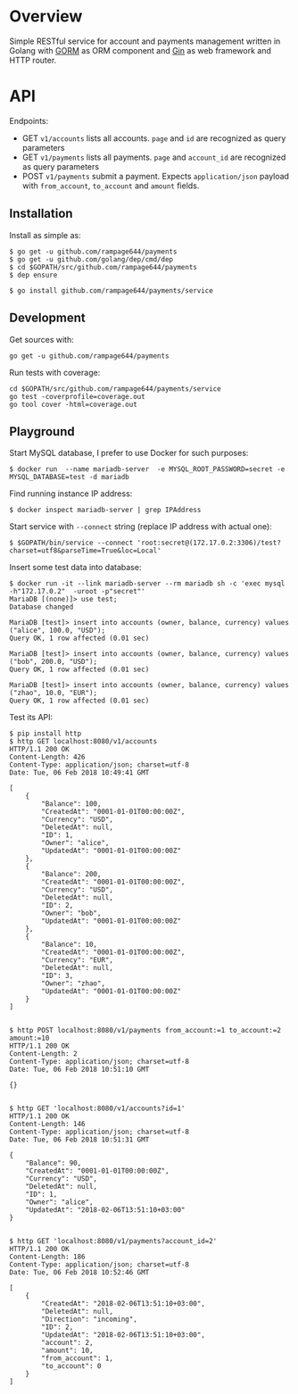 # Overview

Simple RESTful service for account and payments management written in Golang with [GORM](http://gorm.io/database.html) as ORM component and [Gin](https://gin-gonic.github.io/gin/) as web framework and HTTP router.

# API

Endpoints:

 - GET `v1/accounts` lists all accounts. `page` and `id` are recognized as query parameters
 - GET `v1/payments` lists all payments. `page` and `account_id` are recognized as query parameters
 - POST `v1/payments` submit a payment. Expects `application/json` payload with `from_account`, `to_account` and `amount` fields.

## Installation

Install as simple as:

```
$ go get -u github.com/rampage644/payments
$ go get -u github.com/golang/dep/cmd/dep
$ cd $GOPATH/src/github.com/rampage644/payments
$ dep ensure

$ go install github.com/rampage644/payments/service
```

## Development

Get sources with:

```
go get -u github.com/rampage644/payments
```

Run tests with coverage:

```
cd $GOPATH/src/github.com/rampage644/payments/service
go test -coverprofile=coverage.out
go tool cover -html=coverage.out
```

## Playground

Start MySQL database, I prefer to use Docker for such purposes:

```
$ docker run  --name mariadb-server  -e MYSQL_ROOT_PASSWORD=secret -e MYSQL_DATABASE=test -d mariadb
```

Find running instance IP address:

```
$ docker inspect mariadb-server | grep IPAddress
```

Start service with `--connect` string (replace IP address with actual one):

```
$ $GOPATH/bin/service --connect 'root:secret@(172.17.0.2:3306)/test?charset=utf8&parseTime=True&loc=Local'
```

Insert some test data into database:

```
$ docker run -it --link mariadb-server --rm mariadb sh -c 'exec mysql -h"172.17.0.2"  -uroot -p"secret"'
MariaDB [(none)]> use test;
Database changed

MariaDB [test]> insert into accounts (owner, balance, currency) values ("alice", 100.0, "USD");
Query OK, 1 row affected (0.01 sec)

MariaDB [test]> insert into accounts (owner, balance, currency) values ("bob", 200.0, "USD");
Query OK, 1 row affected (0.01 sec)

MariaDB [test]> insert into accounts (owner, balance, currency) values ("zhao", 10.0, "EUR");
Query OK, 1 row affected (0.01 sec)

```

Test its API:

```
$ pip install http
$ http GET localhost:8080/v1/accounts
HTTP/1.1 200 OK
Content-Length: 426
Content-Type: application/json; charset=utf-8
Date: Tue, 06 Feb 2018 10:49:41 GMT

[
    {
        "Balance": 100,
        "CreatedAt": "0001-01-01T00:00:00Z",
        "Currency": "USD",
        "DeletedAt": null,
        "ID": 1,
        "Owner": "alice",
        "UpdatedAt": "0001-01-01T00:00:00Z"
    },
    {
        "Balance": 200,
        "CreatedAt": "0001-01-01T00:00:00Z",
        "Currency": "USD",
        "DeletedAt": null,
        "ID": 2,
        "Owner": "bob",
        "UpdatedAt": "0001-01-01T00:00:00Z"
    },
    {
        "Balance": 10,
        "CreatedAt": "0001-01-01T00:00:00Z",
        "Currency": "EUR",
        "DeletedAt": null,
        "ID": 3,
        "Owner": "zhao",
        "UpdatedAt": "0001-01-01T00:00:00Z"
    }
]


$ http POST localhost:8080/v1/payments from_account:=1 to_account:=2 amount:=10
HTTP/1.1 200 OK
Content-Length: 2
Content-Type: application/json; charset=utf-8
Date: Tue, 06 Feb 2018 10:51:10 GMT

{}


$ http GET 'localhost:8080/v1/accounts?id=1'
HTTP/1.1 200 OK
Content-Length: 146
Content-Type: application/json; charset=utf-8
Date: Tue, 06 Feb 2018 10:51:31 GMT

{
    "Balance": 90,
    "CreatedAt": "0001-01-01T00:00:00Z",
    "Currency": "USD",
    "DeletedAt": null,
    "ID": 1,
    "Owner": "alice",
    "UpdatedAt": "2018-02-06T13:51:10+03:00"
}


$ http GET 'localhost:8080/v1/payments?account_id=2'
HTTP/1.1 200 OK
Content-Length: 186
Content-Type: application/json; charset=utf-8
Date: Tue, 06 Feb 2018 10:52:46 GMT

[
    {
        "CreatedAt": "2018-02-06T13:51:10+03:00",
        "DeletedAt": null,
        "Direction": "incoming",
        "ID": 2,
        "UpdatedAt": "2018-02-06T13:51:10+03:00",
        "account": 2,
        "amount": 10,
        "from_account": 1,
        "to_account": 0
    }
]
```
